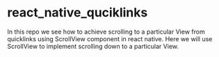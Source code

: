 # react_native_quciklinks
In this repo we see how to achieve scrolling to a particular View from quicklinks using ScrollView component in react native. Here we will use ScrollView to implement scrolling down to a particular View.
